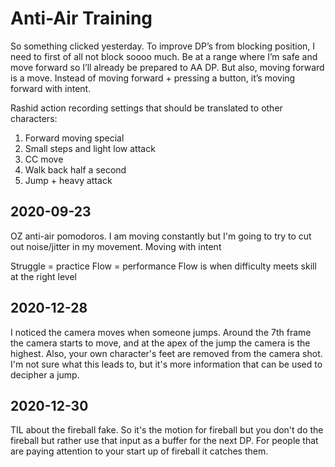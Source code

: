 # Anti-Air Training

So something clicked yesterday. To improve DP’s from blocking position, I need to first of all not block soooo much. Be at a range where I’m safe and move forward so I’ll already be prepared to AA DP. But also, moving forward is a move. Instead of moving forward + pressing a button, it’s moving forward with intent.

Rashid action recording settings that should be translated to other characters:

1. Forward moving special
1. Small steps and light low attack
1. CC move
1. Walk back half a second
1. Jump + heavy attack

## 2020-09-23

OZ anti-air pomodoros. I am moving constantly but I'm going to try to cut out noise/jitter in my movement. Moving with intent

Struggle = practice
Flow = performance
Flow is when difficulty meets skill at the right level

## 2020-12-28

I noticed the camera moves when someone jumps. Around the 7th frame the camera starts to move, and at the apex of the jump the camera is the highest. Also, your own character's feet are removed from the camera shot. I'm not sure what this leads to, but it's more information that can be used to decipher a jump.

## 2020-12-30

TIL about the fireball fake. So it's the motion for fireball but you don't do the fireball but rather use that input as a buffer for the next DP. For people that are paying attention to your start up of fireball it catches them.
